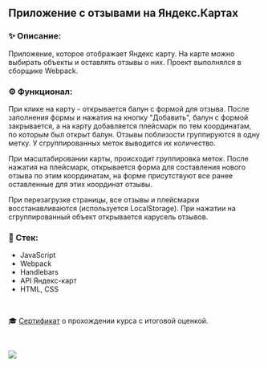 ## Приложение с отзывами на Яндекс.Картах

### ✨ Описание:

Приложение, которое отображает Яндекс карту. На карте можно выбирать объекты и оставлять отзывы о них. Проект выполнялся в сборщике Webpack.

### ⚙ Функционал:

При клике на карту - открывается балун с формой для отзыва. После заполнения формы и нажатия на кнопку "Добавить", балун с формой закрывается, а на карту добавляется плейсмарк по тем координатам, по которым был открыт балун. Отзывы поблизости группируются в одну метку. У сгруппированных меток выводится их количество.

При масштабировании карты, происходит группировка меток. После нажатия на плейсмарк, открывается форма для составления нового отзыва по этим координатам, на форме присутствуют все ранее оставленные для этих координат отзывы.

При перезагрузке страницы, все отзывы и плейсмарки восстанавливаются (используется LocalStorage). При нажатии на сгруппированный объект открывается карусель отзывов.

### 🔧 Стек:
- JavaScript
- Webpack
- Handlebars
- API Яндекс-карт
- HTML, CSS

<br>
<p>🎓 <a href="https://loftschool.com/diploma/QH1640715367/ru/pdf">Сертификат</a> о прохождении курса с итоговой оценкой.</p>
<br>

![](https://github.com/tlenchik/geo-review/blob/b10015e0cb05c14b8ac68c3468e8a0e1e26f2080/yamaps.png)
